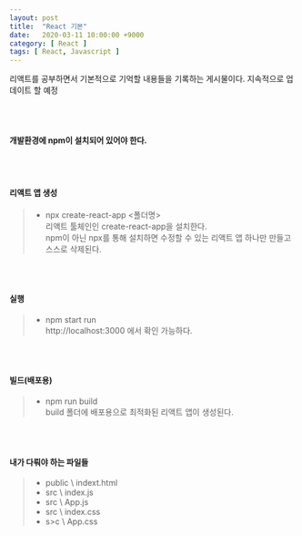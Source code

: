 ```yaml
---
layout: post
title:  "React 기본"
date:   2020-03-11 10:00:00 +9000
category: [ React ]
tags: [ React, Javascript ]
---
```


리액트를 공부하면서 기본적으로 기억할 내용들을 기록하는 게시물이다.
지속적으로 업데이트 할 예정

<br><br>
#### 개발환경에 npm이 설치되어 있어야 한다.

<br><br>
#### 리액트 앱 생성
> - npx create-react-app <폴더명>	<br>
> 리액트 툴체인인 create-react-app을 설치한다.	<br>
> npm이 아닌 npx를 통해 설치하면 수정할 수 있는 리액트 앱 하나만 만들고 스스로 삭제된다.

<br><br>
#### 실행
> - npm start run	<br>
> http://localhost:3000 에서 확인 가능하다.

<br><br>
#### 빌드(배포용)
> - npm run build	<br>
> build 폴더에 배포용으로 최적화된 리액트 앱이 생성된다.

<br><br>
#### 내가 다뤄야 하는 파일들
> * public \ indext.html
> * src \ index.js
> * src \ App.js
> * src \ index.css
> * s>c \ App.css
